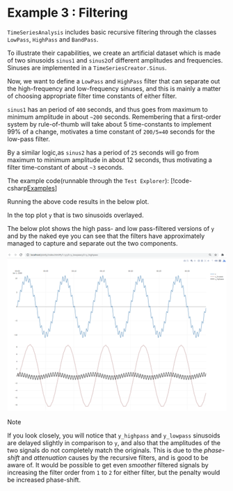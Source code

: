 # Example 3 : Filtering

``TimeSeriesAnalysis`` includes basic recursive filtering through the classes ``LowPass``, ``HighPass`` and ``BandPass``.

To illustrate their capabilities, we create an artificial dataset which is made of two sinusoids ``sinus1`` and ``sinus2``of different amplitudes and 
frequencies. Sinuses are implemented in a ``TimeSeriesCreator.Sinus``.

Now, we want to define a ``LowPass`` and ``HighPass`` filter that can separate out the high-frequency and low-frequency sinuses, and this 
is mainly a matter of choosing appropriate filter time constants of either filter. 

``sinus1`` has an period of ``400`` seconds, and thus goes from maximum to minimum amplitude in about ``~200`` seconds. 
Remembering that a first-order system by rule-of-thumb will take about 5 time-constants to implement 99% of a change,
motivates a time constant of ``200/5=40`` seconds for the low-pass filter. 

By a similar logic,as ``sinus2`` has a period of ``25`` seconds will go from maximum to minimum amplitude in about 12 seconds, 
thus motivating a filter time-constant of about ``~3`` seconds.

The example code(runnable through the ``Test Explorer``):
[!code-csharp[Examples](../../TimeSeriesAnalysis.Tests/Examples/GettingStarted.cs?name=ex_3)]

Running the above code results in the below plot. 

In the top plot ``y`` that is two sinusoids overlayed. 

The below plot shows the high pass- and low pass-filtered versions of ``y`` and by the naked eye you can see that
the filters have approximately managed to capture and separate out  the two components. 

![Example 3](./images/ex3_filters.png)


> [!Note]
> If you look closely, you will notice that ``y_highpass`` and ``y_lowpass`` sinusoids are delayed slightly in comparison to ``y``, and also that the amplitudes of the two signals do not completely match the originals. This is due to the *phase-shift* and *attenuation* causes by the recursive filters, and is good to be aware of. It would be possible to get even *smoother* filtered signals by increasing the filter order from ``1`` to ``2`` for either filter, but the penalty would be increased phase-shift.
   
